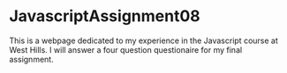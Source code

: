 # JavascriptAssignment08
 This is a webpage dedicated to my experience in the Javascript course at West Hills. I will answer a four question questionaire for my final assignment.
